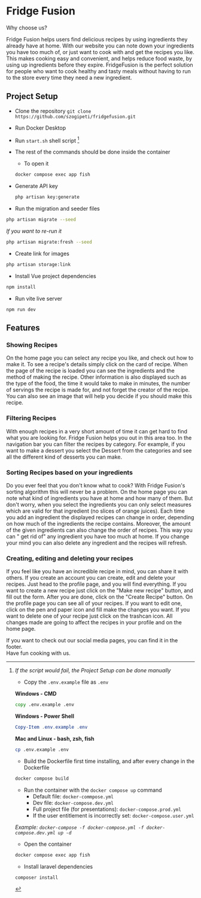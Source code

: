 # Fridge Fusion

Why choose us?

Fridge Fusion helps users find delicious recipes by using ingredients they already have at home. With our website you
can note down your ingredients you have too much of, or just want to cook with and get the recipes you like. This makes
cooking easy and convenient, and helps reduce food waste, by using up ingredients before they expire. FridgeFusion is
the perfect solution for people who want to cook healthy and tasty meals without having to run to the store
every time they need a new ingredient.

## Project Setup

- Clone the repository `git clone https://github.com/szogipeti/fridgefusion.git`
- Run Docker Desktop
- Run `start.sh` shell script [^bignote]
- The rest of the commands should be done inside the container
    - To open it

  ```bash
  docker compose exec app fish
  ```

- Generate API key

  ```bash
  php artisan key:generate
  ``` 

- Run the migration and seeder files

```bash
php artisan migrate --seed
```

*If you want to re-run it*

```bash
php artisan migrate:fresh --seed
```

- Create link for images

```bash
php artisan storage:link
```

- Install Vue project dependencies

```bash
npm install
```

- Run vite live server

```˛bash
npm run dev
```

[^bignote]: *If the script would fail, the Project Setup can be done manually*

	- Copy the `.env.example` file as `.env`
	
	**Windows - CMD**
	
	```bat
	copy .env.example .env
	```
	
	**Windows - Power Shell**
	
	```powershell
	Copy-Item .env.example .env
	```
	
	**Mac and Linux - bash, zsh, fish**
	
	```bash
	cp .env.example .env
	```
	
	- Build the Dockerfile first time installing, and after every change in the Dockerfile
	
	```bash
	docker compose build
	```
	
	- Run the container with the `docker compose up` command
		- Default file: `docker-commpose.yml`
		- Dev file: `docker-compose.dev.yml`
		- Full project file (for presentations): `docker-compose.prod.yml`
		- If the user entitlement is incorrectly set: `docker-compose.user.yml`

	*Example: `docker-compose -f docker-compose.yml -f docker-compose.dev.yml up -d`*
	
	- Open the container
	
	```bash
	docker compose exec app fish
	```
	
	- Install laravel dependencies
	
	```bash
	composer install
	```

## Features

### Showing Recipes

On the home page you can select any recipe you like, and check out how to make it. To see a recipe's details simply
click on the card of recipe. When the page of the recipe is loaded you can see the ingredients and the method of making
the recipe. Other information is also displayed such as the type of the food, the time it would take to make in minutes,
the number of servings the recipe is made for, and not forget the creator of the recipe. You can also see an image that
will help you decide if you should make this recipe.

### Filtering Recipes

With enough recipes in a very short amount of time it can get hard to find what you are looking for. Fridge Fusion helps
you out in this area too. In the navigation bar you can filter the recipes by category. For example, if you want to make
a dessert you select the Dessert from the categories and see all the different kind of desserts you can make.

### Sorting Recipes based on your ingredients

Do you ever feel that you don't know what to cook? With Fridge Fusion's sorting algorithm this will never be a problem.
On the home page you can note what kind of ingredients you have at home and how many of them. But don't worry, when you
select the ingredients you can only select measures which are valid for that ingredient (no slices of orange juices).
Each time you add an ingredient the displayed recipes can change in order, depending on how much of the ingredients the
recipe contains. Moreover, the amount of the given ingredients can also change the order of recipes. This way you can "
get rid of" any ingredient you have too much at home. If you change your mind you can also delete any ingredient and the
recipes will refresh.

### Creating, editing and deleting your recipes

If you feel like you have an incredible recipe in mind, you can share it with others. If you create an account you can
create, edit and delete your recipes. Just head to the profile page, and you will find everything. If you want to create
a new recipe just click on the "Make new recipe" button, and fill out the form. After you are done, click on the "Create
Recipe" button. On the profile page you can see all of your recipes. If you want to edit one, click on the pen and paper
icon and fill make the changes you want. If you want to delete one of your recipe just click on the trashcan icon. All
changes made are going to affect the recipes in your profile and on the home page.

If you want to check out our social media pages, you can find it in the footer. <br>Have fun cooking with us.